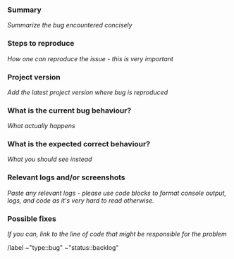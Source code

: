 ### Summary
*Summarize the bug encountered concisely*

### Steps to reproduce
*How one can reproduce the issue - this is very important*

### Project version
*Add the latest project version where bug is reproduced*

### What is the current bug behaviour?
*What actually happens*

### What is the expected correct behaviour?
*What you should see instead*

### Relevant logs and/or screenshots
*Paste any relevant logs - please use code blocks to format console output, logs, and code as it's very hard to read otherwise.*

### Possible fixes
*If you can, link to the line of code that might be responsible for the problem*

/label ~"type::bug" ~"status::backlog"
